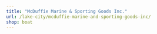 ```yaml
---
title: "McDuffie Marine & Sporting Goods Inc."
url: /lake-city/mcduffie-marine-and-sporting-goods-inc/
shop: boat
---
```

